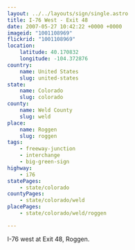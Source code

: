 ```yaml
---
layout: ../../layouts/sign/single.astro
title: I-76 West - Exit 48
date: 2007-05-27 10:42:22 +0000 +0000
imageid: "1001108969"
flickrid: "1001108969"
location:
    latitude: 40.170832
    longitude: -104.372876
country:
    name: United States
    slug: united-states
state:
    name: Colorado
    slug: colorado
county:
    name: Weld County
    slug: weld
place:
    name: Roggen
    slug: roggen
tags:
    - freeway-junction
    - interchange
    - big-green-sign
highway:
    - i76
statePages:
    - state/colorado
countyPages:
    - state/colorado/weld
placePages:
    - state/colorado/weld/roggen

---
```

I-76 west at Exit 48, Roggen.